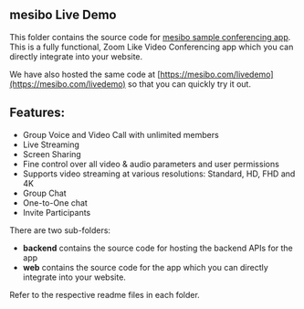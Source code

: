 ## mesibo Live Demo 

This folder contains the source code for [mesibo sample conferencing app](https://mesibo.com/livedemo). This is a fully functional, Zoom Like Video Conferencing app which you can directly integrate into your website. 

We have also hosted the same code at [https://mesibo.com/livedemo](https://mesibo.com/livedemo) so that you can quickly try it out. 

## Features:
- Group Voice and Video Call with unlimited members
- Live Streaming
- Screen Sharing
- Fine control over all video & audio parameters and user permissions
- Supports video streaming at various resolutions: Standard, HD, FHD and 4K
- Group Chat
- One-to-One chat
- Invite Participants


There are two sub-folders:
- **backend** contains the source code for hosting the backend APIs for the app
- **web** contains the source code for the app which you can directly integrate into your website.

Refer to the respective readme files in each folder. 

